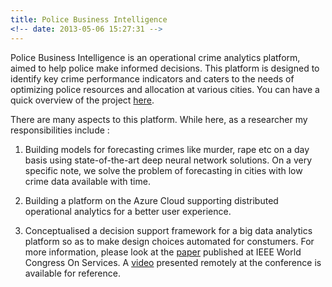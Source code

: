 ```yaml
---
title: Police Business Intelligence
<!-- date: 2013-05-06 15:27:31 -->
---
```


Police Business Intelligence is an operational crime analytics platform, aimed to help police make informed decisions. This platform is designed to identify key crime performance indicators and caters to the needs of optimizing police resources and allocation at various cities. You can have a quick overview of the project [here](http://indialabs.conduent.com/innovation-areas/).

There are many aspects to this platform. While here, as a researcher my responsibilities include : 

1. Building models for forecasting crimes like murder, rape etc on a day basis using state-of-the-art deep neural network solutions. On a very specific note, we solve the problem of forecasting in cities with low crime data available with time. 

2. Building a platform on the Azure Cloud supporting distributed operational analytics for a better user experience.

3. Conceptualised a decision support framework for a big data analytics platform so as to make design choices automated for constumers.  For more information, please look at the [paper](https://ieeexplore.ieee.org/document/8495792) published at IEEE World Congress On Services. A [video](https://drive.google.com/file/d/1o9gk6h8Xh_qp8dxmR_YTJvQoKYGDdHiz/view?usp=sharing) presented remotely at the conference is available for reference. 

<!--
> Sit amet, consectetur adipisicing elit, sed do eiusmod tempor incididunt ut labore et dolore magna aliqua. Abore et dolore magna aliqua. Ut enim ad minim veniam, quis.
>
> – Akei Yue
1. List with code

    ```
    not highlighted
    multi line
    ``` 2. List with code
    ```javascript
    var dom = document.getElementById('boom')
    console.log(dom);
    ```

---
-->
